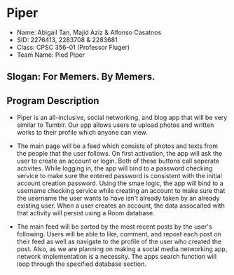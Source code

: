 # Piper
* Name: Abigail Tan, Majid Aziz & Alfonso Casatnos
* SID: 2276413, 2283708 & 2283681
* Class: CPSC 356-01 (Professor Fluger)
* Team Name: Pied Piper

## Slogan: For Memers. By Memers.

## Program Description 
* Piper is an all-inclusive, social networking, and blog app that will be very similar to Tumblr. Our app allows users
to upload photos and written works to their profile which anyone can view.

* The main page will be a feed which consists of photos and texts from the people that the user follows. On first activation,
the app will ask the user to create an account or login. Both of these buttons call seperate activites. While logging in, 
the app will bind to a password checking service to make sure the entered password is consistent with the initial account 
creation password. Using the smae logic, the app will bind to a username checking service while creating an account to make 
sure that the username the user wants to have isn't already taken by an already existing user. When a user creates an account,
the data assocaited with that activity will persist using a Room database.

* The main feed will be sorted by the most recent posts by the user's following. Users will be able to like, comment, and 
repost each post on their feed as well as navigate to the profile of the user who created the post. Also, as we are planning on
making a social media networking app, network implementation is a necessity. The apps search function will loop through the 
specified database section.

